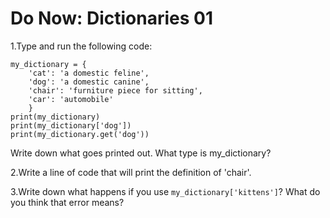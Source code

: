 # Do Now: Dictionaries 01 

1.Type and run the following code: 

```
my_dictionary = {
	'cat': 'a domestic feline', 
	'dog': 'a domestic canine', 
	'chair': 'furniture piece for sitting', 
	'car': 'automobile'
	}
print(my_dictionary)
print(my_dictionary['dog'])
print(my_dictionary.get('dog'))
```
Write down what goes printed out. What type is my_dictionary? 

2.Write a line of code that will print the definition of 'chair'. 

3.Write down what happens if you use `my_dictionary['kittens']`? What do you think that error means? 